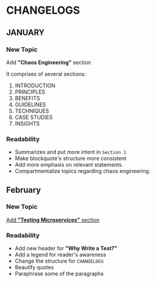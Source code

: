 # CHANGELOGS

## JANUARY

### New Topic
Add **"Chaos Engineering"** section 

It comprises of several sections:
1. INTRODUCTION
2. PRINCIPLES
3. BENEFITS
4. GUIDELINES
6. TECHNIQUES
7. CASE STUDIES
8. INSIGHTS

### Readability
- Summarizes and put more intent in `Section 1`
- Make blockquote's structure more consistent
- Add more emphasis on relevant statements.
- Compartmentalize topics regarding chaos engineering.

## February

### New Topic
[Add **"Testing Microservices"** section](https://github.com/ralphcasipe1/just-do-the-testing/tree/develop/testing-microservices)

### Readability
- Add new header for **"Why Write a Test?"**
- Add a legend for reader's awareness
- Change the structure for `CHANGELOGS`
- Beautify quotes
- Paraphrase some of the paragraphs